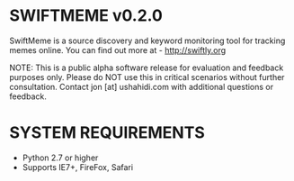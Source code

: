 SWIFTMEME v0.2.0
================
 
SwiftMeme is a source discovery and keyword monitoring tool for tracking memes online.  You can find out more at - http://swiftly.org

NOTE: This is a public alpha software release for evaluation and feedback purposes only. Please do NOT use this in critical scenarios without further consultation. Contact jon [at] ushahidi.com with additional questions or feedback.

SYSTEM REQUIREMENTS
===================

* Python 2.7 or higher
* Supports IE7+, FireFox, Safari
